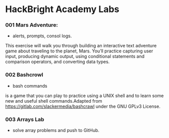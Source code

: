 # HackBright Academy Labs

### 001 Mars Adventure:

- alerts, prompts, consol logs.

This exercise will walk you through building an interactive text adventure game about traveling to
the planet, Mars. You’ll practice capturing user input, producing dynamic output, using
conditional statements and comparison operators, and converting data types.

### 002 Bashcrowl

- bash commands

is a game that you can play to practice using a UNIX shell and to learn some new and useful shell commands.Adapted from https://gitlab.com/slackermedia/bashcrawl under the GNU GPLv3 License.

### 003 Arrays Lab

- solve array problems and push to GitHub.
